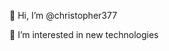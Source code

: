 👋 Hi, I’m @christopher377

👀 I’m interested in new technologies

<!---
christopher377/christopher377 is a ✨ special ✨ repository because its `README.md` (this file) appears on your GitHub profile.
You can click the Preview link to take a look at your changes.
--->
